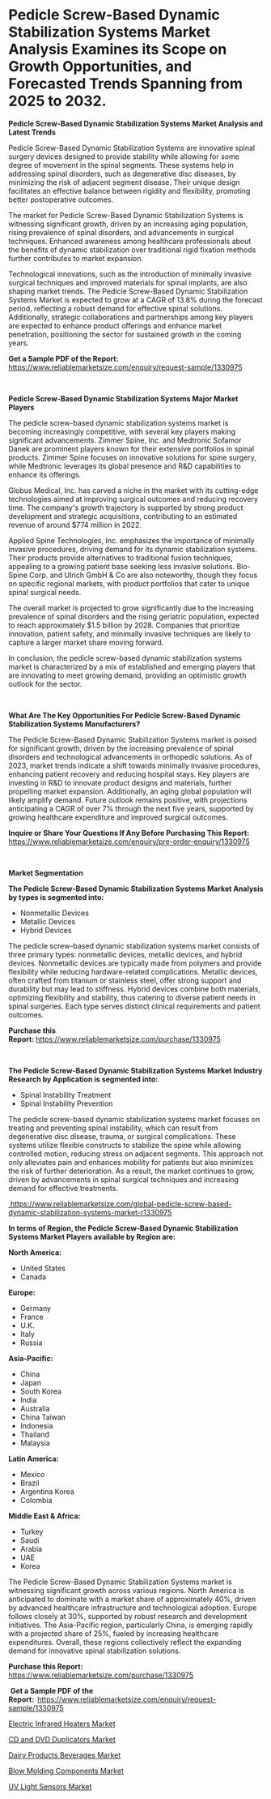 <p><h1>Pedicle Screw-Based Dynamic Stabilization Systems Market Analysis Examines its Scope on Growth Opportunities, and Forecasted Trends Spanning from 2025 to 2032.</h1></p><p><strong>Pedicle Screw-Based Dynamic Stabilization Systems Market Analysis and Latest Trends</strong></p>
<p><p>Pedicle Screw-Based Dynamic Stabilization Systems are innovative spinal surgery devices designed to provide stability while allowing for some degree of movement in the spinal segments. These systems help in addressing spinal disorders, such as degenerative disc diseases, by minimizing the risk of adjacent segment disease. Their unique design facilitates an effective balance between rigidity and flexibility, promoting better postoperative outcomes.</p><p>The market for Pedicle Screw-Based Dynamic Stabilization Systems is witnessing significant growth, driven by an increasing aging population, rising prevalence of spinal disorders, and advancements in surgical techniques. Enhanced awareness among healthcare professionals about the benefits of dynamic stabilization over traditional rigid fixation methods further contributes to market expansion.</p><p>Technological innovations, such as the introduction of minimally invasive surgical techniques and improved materials for spinal implants, are also shaping market trends. The Pedicle Screw-Based Dynamic Stabilization Systems Market is expected to grow at a CAGR of 13.8% during the forecast period, reflecting a robust demand for effective spinal solutions. Additionally, strategic collaborations and partnerships among key players are expected to enhance product offerings and enhance market penetration, positioning the sector for sustained growth in the coming years.</p></p>
<p><strong>Get a Sample PDF of the Report:&nbsp;</strong> <a href="https://www.reliablemarketsize.com/enquiry/request-sample/1330975?utm_campaign=3544&utm_medium=2&utm_source=Github&utm_content=ia&utm_term=26032025&utm_id=pedicle-screw-based-dynamic-stabilization-systems">https://www.reliablemarketsize.com/enquiry/request-sample/1330975</a></p>
<p>&nbsp;</p>
<p><strong>Pedicle Screw-Based Dynamic Stabilization Systems Major Market Players</strong></p>
<p><p>The pedicle screw-based dynamic stabilization systems market is becoming increasingly competitive, with several key players making significant advancements. Zimmer Spine, Inc. and Medtronic Sofamor Danek are prominent players known for their extensive portfolios in spinal products. Zimmer Spine focuses on innovative solutions for spine surgery, while Medtronic leverages its global presence and R&D capabilities to enhance its offerings. </p><p>Globus Medical, Inc. has carved a niche in the market with its cutting-edge technologies aimed at improving surgical outcomes and reducing recovery time. The company's growth trajectory is supported by strong product development and strategic acquisitions, contributing to an estimated revenue of around $774 million in 2022. </p><p>Applied Spine Technologies, Inc. emphasizes the importance of minimally invasive procedures, driving demand for its dynamic stabilization systems. Their products provide alternatives to traditional fusion techniques, appealing to a growing patient base seeking less invasive solutions. Bio-Spine Corp. and Ulrich GmbH & Co are also noteworthy, though they focus on specific regional markets, with product portfolios that cater to unique spinal surgical needs.</p><p>The overall market is projected to grow significantly due to the increasing prevalence of spinal disorders and the rising geriatric population, expected to reach approximately $1.5 billion by 2028. Companies that prioritize innovation, patient safety, and minimally invasive techniques are likely to capture a larger market share moving forward. </p><p>In conclusion, the pedicle screw-based dynamic stabilization systems market is characterized by a mix of established and emerging players that are innovating to meet growing demand, providing an optimistic growth outlook for the sector.</p></p>
<p>&nbsp;</p>
<p><strong>What Are The Key Opportunities For Pedicle Screw-Based Dynamic Stabilization Systems Manufacturers?</strong></p>
<p><p>The Pedicle Screw-Based Dynamic Stabilization Systems market is poised for significant growth, driven by the increasing prevalence of spinal disorders and technological advancements in orthopedic solutions. As of 2023, market trends indicate a shift towards minimally invasive procedures, enhancing patient recovery and reducing hospital stays. Key players are investing in R&D to innovate product designs and materials, further propelling market expansion. Additionally, an aging global population will likely amplify demand. Future outlook remains positive, with projections anticipating a CAGR of over 7% through the next five years, supported by growing healthcare expenditure and improved surgical outcomes.</p></p>
<p><strong>Inquire or Share Your Questions If Any Before Purchasing This Report:</strong> <a href="https://www.reliablemarketsize.com/enquiry/pre-order-enquiry/1330975?utm_campaign=3544&utm_medium=2&utm_source=Github&utm_content=ia&utm_term=26032025&utm_id=pedicle-screw-based-dynamic-stabilization-systems">https://www.reliablemarketsize.com/enquiry/pre-order-enquiry/1330975</a></p>
<p>&nbsp;</p>
<p><strong>Market Segmentation</strong></p>
<p><strong>The Pedicle Screw-Based Dynamic Stabilization Systems Market Analysis by types is segmented into:</strong></p>
<p><ul><li>Nonmetallic Devices</li><li>Metallic Devices</li><li>Hybrid Devices</li></ul></p>
<p><p>The pedicle screw-based dynamic stabilization systems market consists of three primary types: nonmetallic devices, metallic devices, and hybrid devices. Nonmetallic devices are typically made from polymers and provide flexibility while reducing hardware-related complications. Metallic devices, often crafted from titanium or stainless steel, offer strong support and durability but may lead to stiffness. Hybrid devices combine both materials, optimizing flexibility and stability, thus catering to diverse patient needs in spinal surgeries. Each type serves distinct clinical requirements and patient outcomes.</p></p>
<p><strong>Purchase this Report:&nbsp;</strong><a href="https://www.reliablemarketsize.com/purchase/1330975?utm_campaign=3544&utm_medium=2&utm_source=Github&utm_content=ia&utm_term=26032025&utm_id=pedicle-screw-based-dynamic-stabilization-systems">https://www.reliablemarketsize.com/purchase/1330975</a></p>
<p>&nbsp;</p>
<p><strong>The Pedicle Screw-Based Dynamic Stabilization Systems Market Industry Research by Application is segmented into:</strong></p>
<p><ul><li>Spinal Instability Treatment</li><li>Spinal Instability Prevention</li></ul></p>
<p><p>The pedicle screw-based dynamic stabilization systems market focuses on treating and preventing spinal instability, which can result from degenerative disc disease, trauma, or surgical complications. These systems utilize flexible constructs to stabilize the spine while allowing controlled motion, reducing stress on adjacent segments. This approach not only alleviates pain and enhances mobility for patients but also minimizes the risk of further deterioration. As a result, the market continues to grow, driven by advancements in spinal surgical techniques and increasing demand for effective treatments.</p></p>
<p><a href="https://www.reliablemarketsize.com/global-pedicle-screw-based-dynamic-stabilization-systems-market-r1330975?utm_campaign=3544&utm_medium=2&utm_source=Github&utm_content=ia&utm_term=26032025&utm_id=pedicle-screw-based-dynamic-stabilization-systems">&nbsp;https://www.reliablemarketsize.com/global-pedicle-screw-based-dynamic-stabilization-systems-market-r1330975</a></p>
<p><strong>In terms of Region, the Pedicle Screw-Based Dynamic Stabilization Systems Market Players available by Region are:</strong></p>
<p>
    <p> <strong> North America: </strong>
        <ul>
            <li>United States</li>
            <li>Canada</li>
        </ul>
        </p> 
    <p> <strong> Europe: </strong>
        <ul>
            <li>Germany</li>
            <li>France</li>
            <li>U.K.</li>
            <li>Italy</li>
            <li>Russia</li>
        </ul>
        </p> 
    <p> <strong> Asia-Pacific: </strong>
        <ul>
            <li>China</li>
            <li>Japan</li>
            <li>South Korea</li>
            <li>India</li>
            <li>Australia</li>
            <li>China Taiwan</li>
            <li>Indonesia</li>
            <li>Thailand</li>
            <li>Malaysia</li>
        </ul>
        </p> 
    <p> <strong> Latin America: </strong>
        <ul>
            <li>Mexico</li>
            <li>Brazil</li>
            <li>Argentina Korea</li>
            <li>Colombia</li>
        </ul>
        </p> 
    <p> <strong> Middle East & Africa: </strong>
        <ul>
            <li>Turkey</li>
            <li>Saudi</li>
            <li>Arabia</li>
            <li>UAE</li>
            <li>Korea</li>
        </ul>
    </p>
    </p>
<p><p>The Pedicle Screw-Based Dynamic Stabilization Systems market is witnessing significant growth across various regions. North America is anticipated to dominate with a market share of approximately 40%, driven by advanced healthcare infrastructure and technological adoption. Europe follows closely at 30%, supported by robust research and development initiatives. The Asia-Pacific region, particularly China, is emerging rapidly with a projected share of 25%, fueled by increasing healthcare expenditures. Overall, these regions collectively reflect the expanding demand for innovative spinal stabilization solutions.</p></p>
<p><strong>Purchase this Report: </strong><a href="https://www.reliablemarketsize.com/purchase/1330975?utm_campaign=3544&utm_medium=2&utm_source=Github&utm_content=ia&utm_term=26032025&utm_id=pedicle-screw-based-dynamic-stabilization-systems">https://www.reliablemarketsize.com/purchase/1330975</a></p>
<p>&nbsp;<strong>Get a Sample PDF of the Report:&nbsp;&nbsp;</strong><a href="https://www.reliablemarketsize.com/enquiry/request-sample/1330975?utm_campaign=3544&utm_medium=2&utm_source=Github&utm_content=ia&utm_term=26032025&utm_id=pedicle-screw-based-dynamic-stabilization-systems">https://www.reliablemarketsize.com/enquiry/request-sample/1330975</a></p>
<p><strong></strong></p>
<p><p><a href="https://www.linkedin.com/pulse/electric-infrared-heaters-market-size-trends-opportunities-6vate?utm_campaign=3544&utm_medium=2&utm_source=Github&utm_content=ia&utm_term=26032025&utm_id=pedicle-screw-based-dynamic-stabilization-systems">Electric Infrared Heaters Market</a></p><p><a href="https://www.linkedin.com/pulse/navigating-cd-dvd-duplicators-market-expert-analysis-forecast-gazae?utm_campaign=3544&utm_medium=2&utm_source=Github&utm_content=ia&utm_term=26032025&utm_id=pedicle-screw-based-dynamic-stabilization-systems">CD and DVD Duplicators Market</a></p><p><a href="https://github.com/sanokdagada01/Market-Research-Report-List-1/blob/main/dairy-products-beverages-market.md?utm_campaign=3544&utm_medium=2&utm_source=Github&utm_content=ia&utm_term=26032025&utm_id=pedicle-screw-based-dynamic-stabilization-systems">Dairy Products Beverages Market</a></p><p><a href="https://www.linkedin.com/pulse/global-blow-molding-components-market-analysis-report-encompassing-bd9he?utm_campaign=3544&utm_medium=2&utm_source=Github&utm_content=ia&utm_term=26032025&utm_id=pedicle-screw-based-dynamic-stabilization-systems">Blow Molding Components Market</a></p><p><a href="https://www.linkedin.com/pulse/uv-light-sensors-market-outlook-2025-2032-trends-size-projected-krsde?utm_campaign=3544&utm_medium=2&utm_source=Github&utm_content=ia&utm_term=26032025&utm_id=pedicle-screw-based-dynamic-stabilization-systems">UV Light Sensors Market</a></p></p>